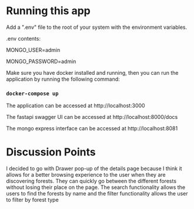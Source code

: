 # Running this app

Add a ".env" file to the root of your system with the environment variables.

.env contents:

MONGO_USER=admin

MONGO_PASSWORD=admin

Make sure you have docker installed and running, then you can run the application by running the following command:

### `docker-compose up`

The application can be accessed at http://localhost:3000

The fastapi swagger UI can be accessed at http://localhost:8000/docs

The mongo express interface can be accessed at http://localhost:8081

# Discussion Points

I decided to go with Drawer pop-up of the details page because I think it allows for a better browsing experience to the user when they are discovering forests. They can quickly go between the different forests without losing their place on the page. The search  functionality allows the users to find the forests by name and the filter functionality allows the user to filter by forest type